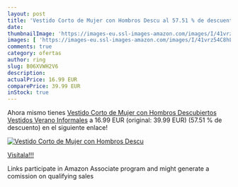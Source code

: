 ```yaml
---
layout: post
title: 'Vestido Corto de Mujer con Hombros Descu al 57.51 % de descuento'
date: 
thumbnailImage: 'https://images-eu.ssl-images-amazon.com/images/I/41vrz54C8hL._SL200_.jpg'
images: [ 'https://images-eu.ssl-images-amazon.com/images/I/41vrz54C8hL._SL200_.jpg' ]
comments: true
category: ofertas
author: ring
slug: B06XVWH2V6
description:
actualPrice: 16.99 EUR
comparePrice: 39.99 EUR
inStock: true
---
```


Ahora mismo tienes [Vestido Corto de Mujer con Hombros Descubiertos Vestidos Verano Informales](https://www.amazon.es/dp/B06XVWH2V6/?tag=tolees-21) a 16.99 EUR (original: 39.99 EUR) (57.51 %  de descuento) en el siguiente enlace!

[![Vestido Corto de Mujer con Hombros Descu](https://images-eu.ssl-images-amazon.com/images/I/41vrz54C8hL._SL200_.jpg)](https://www.amazon.es/dp/B06XVWH2V6/?tag=tolees-21)

[Visítala!!!](https://www.amazon.es/dp/B06XVWH2V6/?tag=tolees-21)

Links participate in Amazon Associate program and might generate a comission on qualifying sales
